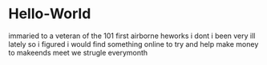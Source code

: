 # Hello-World
immaried to a veteran of the 101 first airborne heworks i dont i been very ill lately so i figured i would find something online to try and help make money to makeends meet we strugle everymonth

